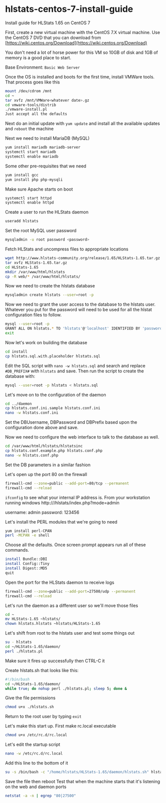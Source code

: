 # hlstats-centos-7-install-guide
Install guide for HLStats 1.65 on CentOS 7

First, create a new virtual machine with the CentOS 7.X virtual machine.  Use the CentOS 7 DVD that you can download from [https://wiki.centos.org/Download](https://wiki.centos.org/Download)

You don't need a lot of horse power for this VM so 10GB of disk and 1GB of memory is a good place to start.

Base Environment: `Basic Web Server`

Once the OS is installed and boots for the first time, install VMWare tools.  That process goes like this
```bash
mount /dev/cdrom /mnt
cd ~
tar xvfz /mnt/VMWare<whatever date>.gz
cd vmware-tools/distrib
./vmware-install.pl
Just accept all the defaults
```
Next do an initial update with `yum update` and install all the available updates and `reboot` the machine

Next we need to install MariaDB (MySQL)
```bash
yum install mariadb mariadb-server
systemctl start mariadb
systemctl enable mariadb
```

Some other pre-requisites that we need
```bash
yum install gcc
yum install php php-mysqli
```

Make sure Apache starts on boot
```bash
systemctl start httpd
systemctl enable httpd
```

Create a user to run the HLStats daemon
```bash
useradd hlstats
```

Set the root MySQL user password
```bash
mysqladmin -u root password <password>
```

Fetch HLStats and uncompress files to appropriate locations
```bash
wget http://www.hlstats-community.org/release/1.65/HLStats-1.65.tar.gz
tar xvfz HLStats-1.65.tar.gz
cd HLStats-1.65
mkdir /var/www/html/hlstats
cp -R web/* /var/www/html/hlstats/
```

Now we need to create the hlstats database
```bash
mysqladmin create hlstats --user=root -p
```

Now we need to grant the user access to the database to the hlstats user.  Whatever you put for the password will need to be used for all the hlstat configuration files to follow.
```bash
mysql --user=root -p
GRANT ALL ON hlstats.* TO 'hlstats'@'localhost' IDENTIFIED BY 'password';
exit
```

Now let's work on building the database
```bash
cd install
cp hlstats.sql.with.placeholder hlstats.sql
```

Edit the SQL script with `nano -w hlstats.sql` and search and replace `#DB_PREFIX#` with `hlstats` and save.  Then run the script to create the database with:
```bash
mysql --user=root -p hlstats < hlstats.sql
```

Let's move on to the configuration of the daemon
```bash
cd ../daemon
cp hlstats.conf.ini.sample hlstats.conf.ini
nano -w hlstats.conf.ini
```
Set the DBUsername, DBPassword and DBPrefix based upon the configuration done above and save.

Now we need to configure the web interface to talk to the database as well.
```bash
cd /var/www/html/hlstats/hlstatsinc
cp hlstats.conf.example.php hlstats.conf.php
nano -w hlstats.conf.php
```
Set the DB parameters in a similar fashion

Let's open up the port 80 on the firewall
```bash
firewall-cmd --zone=public --add-port=80/tcp --permanent
firewall-cmd --reload
```

`ifconfig` to see what your internal IP address is.  From your workstation running windows
http://<ip>/hlstats/index.php?mode=admin

username: admin
password: 123456

Let's install the PERL modules that we're going to need
```bash
yum install perl-CPAN
perl -MCPAN -e shell
```
Choose all the defaults.
Once screen prompt appears run all of these commands.
```bash
install Bundle::DBI
install Config::Tiny
install Digest::MD5
quit
```

Open the port for the HLStats daemon to receive logs
```bash
firewall-cmd --zone=public --add-port=27500/udp --permanent
firewall-cmd --reload
```

Let's run the daemon as a different user so we'll move those files
```bash
cd ~
mv HLStats-1.65 ~hlstats/
chown hlstats.hlstats ~hlstats/HLStats-1.65
```

Let's shift from root to the hlstats user and test some things out
```bash
su - hlstats
cd ~/HLStats-1.65/daemon/
perl ./hlstats.pl
```
Make sure it fires up successfully then CTRL-C it

Create hlstats.sh that looks like this:
```bash
#!/bin/bash
cd ~/HLStats-1.65/daemon/
while true; do nohup perl ./hlstats.pl; sleep 5; done &
```

Give the file permissions
```bash
chmod u+x ./hlstats.sh
```

Return to the root user by typing `exit`

Let's make this start up.  First make rc.local executable
```bash
chmod u+x /etc/rc.d/rc.local
```
Let's edit the startup script
```bash
nano -w /etc/rc.d/rc.local
```

Add this line to the bottom of it
```bash
su -s /bin/bash -c "/home/hlstats/HLStats-1.65/daemon/hlstats.sh" hlstats &
```

Save the file then reboot
Test that when the machine starts that it's listening on the web and daemon ports
```bash
netstat -a -n | egrep "80|27500"
```
